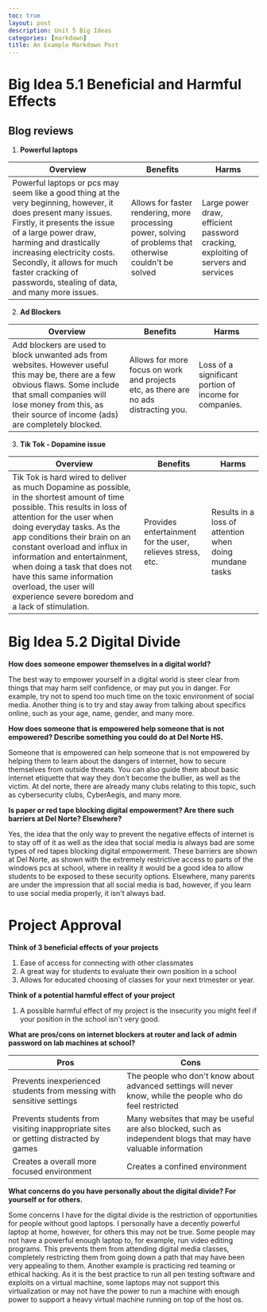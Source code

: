 ```yaml
---
toc: true
layout: post
description: Unit 5 Big Ideas
categories: [markdown]
title: An Example Markdown Post
---
```


# Big Idea 5.1 Beneficial and Harmful Effects

## Blog reviews

1. **Powerful laptops**

| Overview | Benefits | Harms |
| --- | --- | --- |
| Powerful laptops or pcs may seem like a good thing at the very beginning, however, it does present many issues. Firstly, it presents the issue of a large power draw, harming and drastically increasing electricity costs. Secondly, it allows for much faster cracking of passwords, stealing of data, and many more issues. | Allows for faster rendering, more processing power, solving of problems that otherwise couldn't be solved | Large power draw, efficient password cracking, exploiting of servers and services |

2. **Ad Blockers**

| Overview | Benefits | Harms |
| --- | --- | --- |
| Add blockers are used to block unwanted ads from websites. However useful this may be, there are a few obvious flaws. Some include that small companies will lose money from this, as their source of income (ads) are completely blocked. | Allows for more focus on work and projects etc, as there are no ads distracting you. | Loss of a significant portion of income for companies. |

3. **Tik Tok - Dopamine issue**

| Overview | Benefits | Harms |
| --- | --- | --- |
| Tik Tok is hard wired to deliver as much Dopamine as possible, in the shortest amount of time possible. This results in loss of attention for the user when doing everyday tasks. As the app conditions their brain on an constant overload and influx in information and entertainment, when doing a task that does not have this same information overload, the user will experience severe boredom and a lack of stimulation. | Provides entertainment for the user, relieves stress, etc. | Results in a loss of attention when doing mundane tasks |

# Big Idea 5.2 Digital Divide

**How does someone empower themselves in a digital world?**

The best way to empower yourself in a digital world is steer clear from things that may harm self confidence, or may put you in danger. For example, try not to spend too much time on the toxic environment of social media. Another thing is to try and stay away from talking about specifics online, such as your age, name, gender, and many more.

**How does someone that is empowered help someone that is not empowered? Describe something you could do at Del Norte HS.**

Someone that is empowered can help someone that is not empowered by helping them to learn about the dangers of internet, how to secure themselves from outside threats. You can also guide them about basic internet etiquette that way they don't become the bullier, as well as the victim. At del norte, there are already many clubs relating to this topic, such as cybersecurity clubs, CyberAegis, and many more.

**Is paper or red tape blocking digital empowerment? Are there such barriers at Del Norte? Elsewhere?**

Yes, the idea that the only way to prevent the negative effects of internet is to stay off of it as well as the idea that social media is always bad are some types of red tapes blocking digital empowerment. These barriers are shown at Del Norte, as shown with the extremely restrictive access to parts of the windows pcs at school, where in reality it would be a good idea to allow students to be exposed to these security options. Elsewhere, many parents are under the impression that all social media is bad, however, if you learn to use social media properly, it isn't always bad.

# Project Approval

**Think of 3 beneficial effects of your projects**

1. Ease of access for connecting with other classmates
2. A great way for students to evaluate their own position in a school
3. Allows for educated choosing of classes for your next trimester or year.

**Think of a potential harmful effect of your project**

1. A possible harmful effect of my project is the insecurity you might feel if your position in the school isn't very good.

**What are pros/cons on internet blockers at router and lack of admin password on lab machines at school?**

| Pros | Cons |
| --- | --- |
| Prevents inexperienced students from messing with sensitive settings | The people who don't know about advanced settings will never know, while the people who do feel restricted |
| Prevents students from visiting inappropriate sites or getting distracted by games | Many websites that may be useful are also blocked, such as independent blogs that may have valuable information |
| Creates a overall more focused environment | Creates a confined environment |

**What concerns do you have personally about the digital divide? For yourself or for others.**

Some concerns I have for the digital divide is the restriction of opportunities for people without good laptops. I personally have a decently powerful laptop at home, however, for others this may not be true. Some people may not have a powerful enough laptop to, for example, run video editing programs. This prevents them from attending digital media classes, completely restricting them from going down a path that may have been very appealing to them. Another example is practicing red teaming or ethical hacking. As it is the best practice to run all pen testing software and exploits on a virtual machine, some laptops may not support this virtualization or may not have the power to run a machine with enough power to support a heavy virtual machine running on top of the host os.
